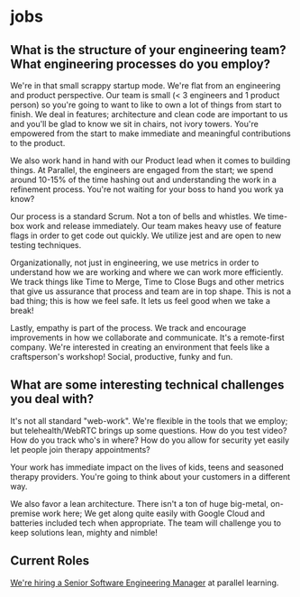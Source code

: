 
# jobs

## What is the structure of your engineering team? What engineering processes do you employ?

We're in that small scrappy startup mode. We're flat from an engineering and product perspective. Our team is small (< 3 engineers and 1 product person) so you're going to want to like to own a lot of things from start to finish. We deal in features; architecture and clean code are important to us and you'll be glad to know we sit in chairs, not ivory towers. You're empowered from the start to make immediate and meaningful contributions to the product.

We also work hand in hand with our Product lead when it comes to building things. At Parallel, the engineers are engaged from the start; we spend around 10-15% of the time hashing out and understanding the work in a refinement process. You're not waiting for your boss to hand you work ya know?

Our process is a standard Scrum. Not a ton of bells and whistles. We time-box work and release immediately. Our team makes heavy use of feature flags in order to get code out quickly. We utilize jest and are open to new testing techniques.

Organizationally, not just in engineering, we use metrics in order to understand how we are working and where we can work more efficiently. We track things like Time to Merge, Time to Close Bugs and other metrics that give us assurance that process and team are in top shape. This is not a bad thing; this is how we feel safe. It lets us feel good when we take a break!

Lastly, empathy is part of the process. We track and encourage improvements in how we collaborate and communicate. It's a remote-first company. We're interested in creating an environment that feels like a craftsperson's workshop! Social, productive, funky and fun.


## What are some interesting technical challenges you deal with?


It's not all standard "web-work". We're flexible in the tools that we employ; but telehealth/WebRTC brings up some questions. How do you test video? How do you track who's in where? How do you allow for security yet easily let people join therapy appointments?

Your work has immediate impact on the lives of kids, teens and seasoned therapy providers. You're going to think about your customers in a different way.

We also favor a lean architecture. There isn't a ton of huge big-metal, on-premise work here; We get along quite easily with Google Cloud and batteries included tech when appropriate.  The team will challenge you to keep solutions lean, mighty and nimble! 

## Current Roles

[We're hiring a Senior Software Engineering Manager](https://app5.greenhouse.io/sdash/4195699005) at parallel learning. 

